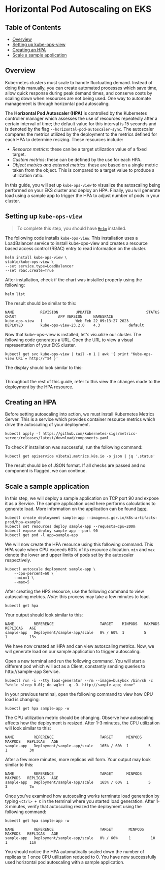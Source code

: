 # Horizontal Pod Autoscaling on EKS

## Table of Contents

- [Overview](#overview)
- [Setting up kube-ops-view](#setting-up-kube-ops-view)
- [Creating an HPA](#creating-an-hpa)
- [Scale a sample application](#scale-a-sample-application)

## Overview

Kubernetes clusters must scale to handle fluctuating demand. Instead of doing this manually, you can create automated processes which save time, allow quick response during peak demand times, and conserve costs by scaling down when resources are not being used. One way to automate management is through horizontal pod autoscaling. 

The **Horizontal Pod Autoscaler (HPA)** is controlled by the Kubernetes controller manager which assesses the use of resources repeatedly after a certain interval of time; the default value for this interval is 15 seconds and is denoted by the flag `--horizontal-pod-autoscaler-sync`. The autoscaler compares the metrics utilized by the deployment to the metrics defined for each HPA to determine resizing. These resources include:

- *Resource metrics*: these can be a target utilization value of a fixed target.
- *Custom metrics*: these can be defined by the use for each HPA.
- *Object metrics and external metrics*: these are based on a single metric taken from the object. This is compared to a target value to produce a utilization ratio.

In this guide, you will set up `kube-ops-view` to visualize the autoscaling being performed on your EKS cluster and deploy an HPA. Finally, you will generate load using a sample app to trigger the HPA to adjust number of pods in your cluster. 

## Setting up `kube-ops-view`

> To complete this step, you should have [`Helm`](https://helm.sh/) installed. 

The following code installs `kube-ops-view`. This installation uses a LoadBalancer service to install kube-ops-view and creates a resource based access control (RBAC) entry to read information on the cluster. 

```console
helm install kube-ops-view \
stable/kube-ops-view \
--set service.type=LoadBalancer
--set rbac.create=True
```

After installation, check if the chart was installed properly using the following:

```console
helm list
```

The result should be similar to this:

```console
NAME            REVISION        UPDATED                         STATUS          CHART                   APP VERSION     NAMESPACE
kube-ops-view   1               Web Feb 22 09:13:27 2023        DEPLOYED        kube-ops-view-23.2.0    4.3             default  
```

Now that kube-ops-view is installed, let's visualize our cluster. The following code generates a URL. Open the URL to view a visual representation of your EKS cluster.

```console
kubectl get svc kube-ops-view | tail -n 1 | awk '{ print "Kube-ops-view URL = http://"$4 }'
```

The display should look similar to this: 

![]()

Throughout the rest of this guide, refer to this view the changes made to the deployment by the HPA resource. 

## Creating an HPA

Before setting autoscaling into action, we must install Kubernetes Metrics Server. This is a service which provides container resource metrics which drive the autoscaling of your deployment.

```console
kubectl apply -f https://github.com/kubernetes-sigs/metrics-server/releases/latest/download/components.yaml
```

To check if installation was successful, run the following command:

```console
kubectl get apiservice v1beta1.metrics.k8s.io -o json | jq '.status'
```

The result should be of JSON format. If all checks are passed and no component is flagged, we can continue. 

## Scale a sample application

In this step, we will deploy a sample application on TCP port 90 and expose it as a Service. The sample application used here performs calculations to generate load. More information on the application can be found [here](https://kubernetes.io/docs/tasks/run-application/horizontal-pod-autoscale-walkthrough/#run-expose-php-apache-server).

```console
kubectl create deployment sample-app --image=us.gcr.io/k8s-artifacts-prod/hpa-example
kubectl set resources deploy sample-app --requests=cpu=200m
kubectl expose deploy sample-app --port 90
kubectl get pod -l app=sample-app
```

We will now create the HPA resource using this following command. This HPA scale when CPU exceeds 60% of its resource allocation. `min` and `max` denote the lower and upper limits of pods set by the autoscaler respectively. 

```console
kubectl autoscale deployment sample-app \
    --cpu-percent=60 \
    --min=1 \
    --max=5
```

After creating the HPS resource, use the following command to view autoscaling metrics. *Note*: this process may take a few minutes to load. 

```console
kubectl get hpa
```

Your output should look similar to this:

```console
NAME         REFERENCE                     TARGET    MINPODS   MAXPODS   REPLICAS   AGE
sample-app   Deployment/sample-app/scale   0% / 60%  1         5         1          13s
```

We have now created an HPA and can view autoscaling metrics. Now, we will generate load on our sample application to trigger autoscaling.

Open a new terminal and run the following command. You will start a different pod which will act as a Client, constantly sending queries to http://sample-app Service.

```console
kubectl run -i --tty load-generator --rm --image=busybox /bin/sh -c "while sleep 0.01; do wg1et -q -O- http://sample-app; done"
```

In your previous terminal, open the following command to view how CPU load is changing:

```console
kubectl get hpa sample-app -w
```

The CPU utilization metric should be changing. Observe how autoscaling affects how the deployment is resized. After 1-3 minutes, the CPU utilization will look similar to this:

```console
NAME         REFERENCE                     TARGET      MINPODS   MAXPODS   REPLICAS   AGE
sample-app   Deployment/sample-app/scale   165% / 60%  1         5         1          3m
```

After a few more minutes, more replicas will form. Your output may look similar to this:

```console
NAME         REFERENCE                     TARGET      MINPODS   MAXPODS   REPLICAS   AGE
sample-app   Deployment/sample-app/scale   165% / 60%  1         5         3          7m
```

Once you've examined how autoscaling works terminate load generation by typing `<Ctrl> + C` in the terminal where you started load generation. After 1-3 minutes, verify that autoscaling resized the deployment using the following command:

```console
kubectl get hpa sample-app -w
```

```console
NAME         REFERENCE                     TARGET       MINPODS   MAXPODS   REPLICAS   AGE
sample-app   Deployment/sample-app/scale   0% / 60%     1         10        1          11m
```

You should notice the HPA automatically scaled down the number of replicas to 1 once CPU utilization reduced to 0. You have now successfully used horizontal pod autoscaling with a sample application.


